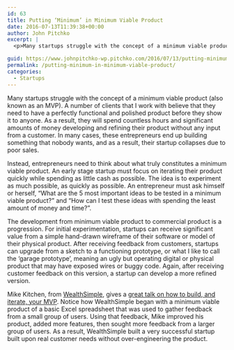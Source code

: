 ```yaml
---
id: 63
title: Putting ‘Minimum’ in Minimum Viable Product
date: 2016-07-13T11:39:38+00:00
author: John Pitchko
excerpt: |
  <p>Many startups struggle with the concept of a minimum viable product (also known as an MVP). A number of clients that I work with believe that they need to have a perfectly functional and polished product before they show it to anyone. As a result, they will spend countless hours and significant amounts of money developing and refining their product without any input from a customer. In many cases, these entrepreneurs end up building something that nobody wants, and as a result, their startup collapses due to poor sales.</p>

guid: https://www.johnpitchko-wp.pitchko.com/2016/07/13/putting-minimum-in-minimum-viable-product/
permalink: /putting-minimum-in-minimum-viable-product/
categories:
  - Startups
---
```

Many startups struggle with the concept of a minimum viable product (also known as an MVP). A number of clients that I work with believe that they need to have a perfectly functional and polished product before they show it to anyone. As a result, they will spend countless hours and significant amounts of money developing and refining their product without any input from a customer. In many cases, these entrepreneurs end up building something that nobody wants, and as a result, their startup collapses due to poor sales.

Instead, entrepreneurs need to think about what truly constitutes a minimum viable product. An early stage startup must focus on iterating their product quickly while spending as little cash as possible. The idea is to experiment as much possible, as quickly as possible. An entrepreneur must ask himself or herself, “What are the 5 most important ideas to be tested in a minimum viable product?” and “How can I test these ideas with spending the least amount of money and time?”.

The development from minimum viable product to commercial product is a progression. For initial experimentation, startups can receive significant value from a simple hand-drawn wireframe of their software or model of their physical product. After receiving feedback from customers, startups can upgrade from a sketch to a functioning prototype, or what I like to call the ‘garage prototype’, meaning an ugly but operating digital or physical product that may have exposed wires or buggy code. Again, after receiving customer feedback on this version, a startup can develop a more refined version.

Mike Kitchen, from <a href="https://www.wealthsimple.com">WealthSimple</a>, gives a <a href="https://www.youtube.com/watch?v=CMAtHcs-OG0&amp;feature=youtu.be">great talk on how to build, and iterate, your MVP</a>. Notice how WealthSimple began with a minimum viable product of a basic Excel spreadsheet that was used to gather feedback from a small group of users. Using that feedback, Mike improved his product, added more features, then sought more feedback from a larger group of users. As a result, WealthSimple built a very successful startup built upon real customer needs without over-engineering the product.